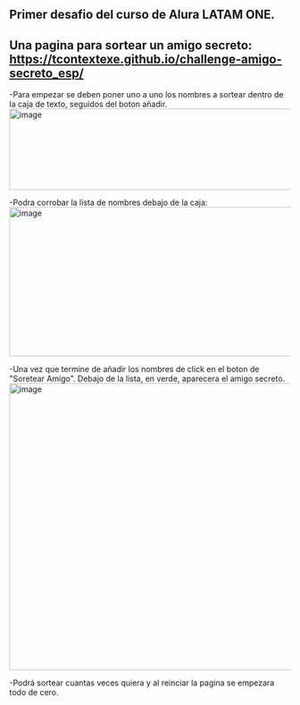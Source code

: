 Primer desafio del curso de Alura LATAM ONE.
---
Una pagina para sortear un amigo secreto:
https://tcontextexe.github.io/challenge-amigo-secreto_esp/
---
-Para empezar se deben poner uno a uno los nombres a sortear dentro de la caja de texto, seguidos del boton añadir.
<img width="657" height="145" alt="image" src="https://github.com/user-attachments/assets/77af2178-a785-4c69-83c2-533a070e5492" />

-Podra corrobar la lista de nombres debajo de la caja:
<img width="680" height="267" alt="image" src="https://github.com/user-attachments/assets/035e56aa-9e0b-49dc-a521-908fb8026272" />

-Una vez que termine de añadir los nombres de click en el boton de "Soretear Amigo". Debajo de la lista, en verde, aparecera el amigo secreto.
<img width="862" height="513" alt="image" src="https://github.com/user-attachments/assets/cbe38644-b99a-4df5-9a46-44bee0f9ae6a" />

-Podrá sortear cuantas veces quiera y al reinciar la pagina se empezara todo de cero.
